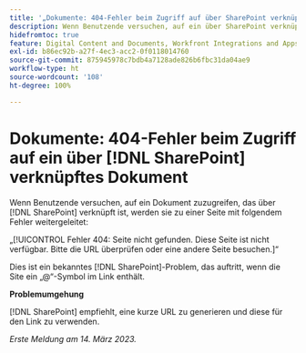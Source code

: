 ```yaml
---
title: '„Dokumente: 404-Fehler beim Zugriff auf über SharePoint verknüpfte Dokumente“'
description: Wenn Benutzende versuchen, auf ein über SharePoint verknüpftes Dokument zuzugreifen, werden sie zu einer Seite mit einem 404-Fehler geleitet.
hidefromtoc: true
feature: Digital Content and Documents, Workfront Integrations and Apps
exl-id: b86ec92b-a27f-4ec3-acc2-0f0118014760
source-git-commit: 875945978c7bdb4a7128ade826b6fbc31da04ae9
workflow-type: ht
source-wordcount: '108'
ht-degree: 100%

---
```


# Dokumente: 404-Fehler beim Zugriff auf ein über [!DNL SharePoint] verknüpftes Dokument

<!--Requested article. This issue is on the WF and WFP TOCs.-->

Wenn Benutzende versuchen, auf ein Dokument zuzugreifen, das über [!DNL SharePoint] verknüpft ist, werden sie zu einer Seite mit folgendem Fehler weitergeleitet:

„[!UICONTROL Fehler 404: Seite nicht gefunden. Diese Seite ist nicht verfügbar. Bitte die URL überprüfen oder eine andere Seite besuchen.]“

Dies ist ein bekanntes [!DNL SharePoint]-Problem, das auftritt, wenn die Site ein „@“-Symbol im Link enthält.

**Problemumgehung**

[!DNL SharePoint] empfiehlt, eine kurze URL zu generieren und diese für den Link zu verwenden.

_Erste Meldung am 14. März 2023._
